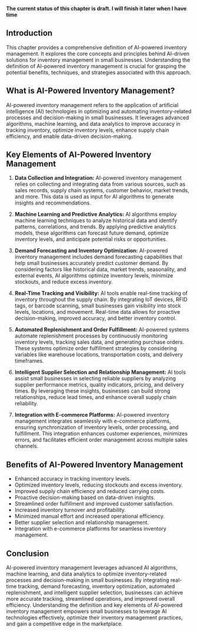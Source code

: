 **The current status of this chapter is draft. I will finish it later when I have time**

Introduction
------------

This chapter provides a comprehensive definition of AI-powered inventory management. It explores the core concepts and principles behind AI-driven solutions for inventory management in small businesses. Understanding the definition of AI-powered inventory management is crucial for grasping the potential benefits, techniques, and strategies associated with this approach.

What is AI-Powered Inventory Management?
----------------------------------------

AI-powered inventory management refers to the application of artificial intelligence (AI) technologies in optimizing and automating inventory-related processes and decision-making in small businesses. It leverages advanced algorithms, machine learning, and data analytics to improve accuracy in tracking inventory, optimize inventory levels, enhance supply chain efficiency, and enable data-driven decision-making.

Key Elements of AI-Powered Inventory Management
-----------------------------------------------

1. **Data Collection and Integration:** AI-powered inventory management relies on collecting and integrating data from various sources, such as sales records, supply chain systems, customer behavior, market trends, and more. This data is used as input for AI algorithms to generate insights and recommendations.

2. **Machine Learning and Predictive Analytics:** AI algorithms employ machine learning techniques to analyze historical data and identify patterns, correlations, and trends. By applying predictive analytics models, these algorithms can forecast future demand, optimize inventory levels, and anticipate potential risks or opportunities.

3. **Demand Forecasting and Inventory Optimization:** AI-powered inventory management includes demand forecasting capabilities that help small businesses accurately predict customer demand. By considering factors like historical data, market trends, seasonality, and external events, AI algorithms optimize inventory levels, minimize stockouts, and reduce excess inventory.

4. **Real-Time Tracking and Visibility:** AI tools enable real-time tracking of inventory throughout the supply chain. By integrating IoT devices, RFID tags, or barcode scanning, small businesses gain visibility into stock levels, locations, and movement. Real-time data allows for proactive decision-making, improved accuracy, and better inventory control.

5. **Automated Replenishment and Order Fulfillment:** AI-powered systems automate replenishment processes by continuously monitoring inventory levels, tracking sales data, and generating purchase orders. These systems optimize order fulfillment strategies by considering variables like warehouse locations, transportation costs, and delivery timeframes.

6. **Intelligent Supplier Selection and Relationship Management:** AI tools assist small businesses in selecting reliable suppliers by analyzing supplier performance metrics, quality indicators, pricing, and delivery times. By leveraging these insights, businesses can build strong relationships, reduce lead times, and enhance overall supply chain reliability.

7. **Integration with E-commerce Platforms:** AI-powered inventory management integrates seamlessly with e-commerce platforms, ensuring synchronization of inventory levels, order processing, and fulfillment. This integration enhances customer experiences, minimizes errors, and facilitates efficient order management across multiple sales channels.

Benefits of AI-Powered Inventory Management
-------------------------------------------

* Enhanced accuracy in tracking inventory levels.
* Optimized inventory levels, reducing stockouts and excess inventory.
* Improved supply chain efficiency and reduced carrying costs.
* Proactive decision-making based on data-driven insights.
* Streamlined order fulfillment and improved customer satisfaction.
* Increased inventory turnover and profitability.
* Minimized manual effort and increased operational efficiency.
* Better supplier selection and relationship management.
* Integration with e-commerce platforms for seamless inventory management.

Conclusion
----------

AI-powered inventory management leverages advanced AI algorithms, machine learning, and data analytics to optimize inventory-related processes and decision-making in small businesses. By integrating real-time tracking, demand forecasting, inventory optimization, automated replenishment, and intelligent supplier selection, businesses can achieve more accurate tracking, streamlined operations, and improved overall efficiency. Understanding the definition and key elements of AI-powered inventory management empowers small businesses to leverage AI technologies effectively, optimize their inventory management practices, and gain a competitive edge in the marketplace.
